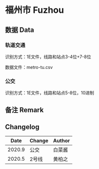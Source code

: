 # 福州市 Fuzhou

## 数据 Data

### 轨道交通

识别方式：1E文件，线路和站点3-4位+7-8位

数据文件：metro-tu.csv

### 公交

识别方式：1E文件，线路和站点5-8位，10进制

## 备注 Remark

## Changelog

Date | Change | Author
-----|--------|-------
2020.9 | 公交 | 白菜酱
2020.5 | 2号线 | 黄柏之
